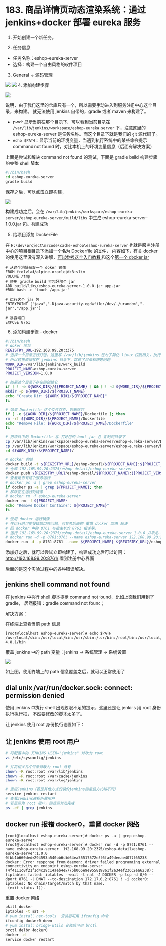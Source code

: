 # 183. 商品详情页动态渲染系统：通过 jenkins+docker 部署 eureka 服务
1. 开始创建一个新任务。

2. 任务信息

  - 任务名称：eshop-eureka-server
  - 选择：构建一个自由风格的软件项目
3. General -> 源码管理

  ![](./assets/markdown-img-paste-20190923221253134.png)
  ![](./assets/markdown-img-paste-20190923221446197.png)
4. 添加构建步骤

  ![](./assets/markdown-img-paste-20190923230045106.png)

  说明，由于我们这里的仓库只有一个，所以需要手动进入到服务注册中心这个目录，来构建。
  就无法使用 jenkins 自带的，gradle 或者 maven 来构建了。

  - pwd: 显示当前在那个目录下，可以看到当前目录在 `/var/lib/jenkins/workspace/eshop-eureka-server` 下，注意这里的 eshop-eureka-server 是任务名称。而这个目录下就是我们的 git 源代码了。
  - `echo $PATH`：显示当前的环境变量，当遇到执行系统中的某些命令提示 command not found 时，对比本机上的环境变量信息（后面有解决方案）

  上面是尝试和解决 command not found 的测试，下面是 gradle build 构建步骤的完整 shell 脚本

  ```bash
  #!/bin/bash
  cd eshop-eureka-server
  gradle build
  ```

  保存之后，可以点击立即构建，

  ![](./assets/markdown-img-paste-20190923231738574.png)

  构建成功之后，会在 `/var/lib/jenkins/workspace/eshop-eureka-server/eshop-eureka-server/build/libs` 中生成 eshop-eureka-server-1.0.0.jar 包。构建成功

5. 给项目添加 DockerFile

  在 `H:\dev\project\mrcode\cache-eshop\eshop-eureka-server` 也就是服务注册中心的项目根目录下添加一个名为 Dockerfile 的文件，
  内容如下，有关 docker 的使用这里没有深入讲解，[可以参考这个入门教程 ](https://github.com/zq99299/essay-note/blob/master/chapter/container/index.md) 和这个[第一个 docker jar](https://github.com/zq99299/essay-note/blob/master/chapter/imooc/spring_cloud/container_deployment/first.md)

  ```
  # 从这个地址获取一个 doker 镜像
  FROM frolvlad/alpine-oraclejdk8:slim
  VOLUME /tmp
  # 使用 gradle build 打包好那个 jar
  ADD build/libs/eshop-eureka-server-1.0.0.jar app.jar
  #RUN bash -c 'touch /app.jar'

  # 运行这个 jar 包
  ENTRYPOINT ["java","-Djava.security.egd=file:/dev/./urandom","-jar","/app.jar"]

  # 暴露端口
  EXPOSE 8761
  ```
6. 添加构建步骤 - docker

  ```bash
  #!/bin/bash
  # doker 地址
  REGISTRY_URL=192.168.99.20:2375
  # 选择一个目录进行打包，这里写 /var/lib/jenkins 是为了简化 linux 权限相关，执行命令是用 jenkins 用户执行的
  # 所以这里直接写在 jenkins 目录下，跳过了目录权限等问题
  WORK_DIR=/var/lib/jenkins/work_build
  PROJECT_NAME=eshop-eureka-server
  PROJECT_VERSION=1.0.0

  # 如果这个目录不存在则创建它
  if [ ! -e ${WORK_DIR}/${PROJECT_NAME} ] && [ ! -d ${WORK_DIR}/${PROJECT_NAME} ]; then
  mkdir -p ${WORK_DIR}/${PROJECT_NAME}
  echo "Create Dir: ${WORK_DIR}/${PROJECT_NAME}"
  fi

  # 如果 Dockerfile 这个文件存在，则删除它
  if [ -e ${WORK_DIR}/${PROJECT_NAME}/Dockerfile ]; then
  rm -rf ${WORK_DIR}/${PROJECT_NAME}/Dockerfile
  echo "Remove File: ${WORK_DIR}/${PROJECT_NAME}/Dockerfile"
  fi

  # 把项目中的 Dockerfile 与 打好包的 boot jar 包 复制到目录下
  cp /var/lib/jenkins/workspace/eshop-eureka-server/eshop-eureka-server/Dockerfile ${WORK_DIR}/${PROJECT_NAME}/
  cp /var/lib/jenkins/workspace/eshop-eureka-server/eshop-eureka-server/build/libs/*.jar ${WORK_DIR}/${PROJECT_NAME}/
  cd ${WORK_DIR}/${PROJECT_NAME}/

  # docker 构建
  docker build -t ${REGISTRY_URL}/eshop-detail/${PROJECT_NAME}:${PROJECT_VERSION} .
  # 仓库 192.168.99.20:2375/eshop-detail/eshop-eureka-server
  docker push ${REGISTRY_URL}/eshop-detail/${PROJECT_NAME}:${PROJECT_VERSION}
  # 查看是否有这个服务运行
  # docker ps -a | grep eshop-eureka-server
  if docker ps -a | grep ${PROJECT_NAME}; then
  # 移除正在运行的镜像
  # docker rm -f eshop-eureka-server
  docker rm -f ${PROJECT_NAME}
  echo "Remove Docker Container: ${PROJECT_NAME}"
  fi

  # 使用 docker 运行镜像
  # 在运行时可能报错端口等问题，可参考后面的 重置 docker 网络 解决
  # 把 docker 中的 8761 与宿主机的 8761 相关联，
  # 运行 192.168.99.20:2375/eshop-detail/eshop-eureka-server:1.0.0 并取名 eshop-eureka-server
  # docker run -d -p 8761:8761 --name eshop-eureka-server 192.168.99.20:2375/eshop-detail/eshop-eureka-server:1.0.0
  docker run -d -p 8761:8761 --name ${PROJECT_NAME} ${REGISTRY_URL}/eshop-detail/${PROJECT_NAME}:${PROJECT_VERSION}
  ```

添加好之后，就可以尝试立即构建了，构建成功之后可以访问：http://192.168.99.20:8761/ 看到注册中心界面

后面的是这个实验过程中的各种错误解决。

## jenkins shell command not found
在 jenkins 中执行 shell 脚本提示 command not found，比如上面我们用到了 gradle，
居然报错：gradle command not found；

解决方案：

在终端上查看当前 path 信息

```
[root@localhost eshop-eureka-server]# echo $PATH
/usr/local/sbin:/usr/local/bin:/usr/sbin:/usr/bin:/root/bin:/usr/local/gradle/gradle-4.8.1/bin
```

覆盖 jenkins 中的 path 变量：jenkins -> 系统管理 -> 系统设置

![](./assets/markdown-img-paste-20190923230940699.png)

如上图，使用终端上的 path 信息覆盖之后，就可以正常使用了

## dial unix /var/run/docker.sock: connect: permission denied

使用 jenkins 中执行 shell 出现权限不足的提示，这里还是让 jenkins 用 root 身份执行执行把，
不然要修改的脚本太多了。

让 jenkins 使用 root 身份执行设置如下：
## 让 jenkins 使用 root 用户
```bash
# 将配置中的 JENKINS_USER="jenkins" 修改为 root
vi /etc/sysconfig/jenkins

# 并将相关几个目录修改为 root 所有
chown -R root:root /var/lib/jenkins
chown -R root:root /var/cache/jenkins
chown -R root:root /var/log/jenkins

# 重启Jenkins（若是其他方式安装的jenkins则重启方式略不同）
service jenkins restart
# 查看Jenkins进程所属用户
# 若显示为 root 用户，则表示修改完成
ps -ef | grep jenkins

```

## docker run 报错 docker0，重置 docker 网络
```
[root@localhost eshop-eureka-server]# docker ps -a | grep eshop-eureka-server
[root@localhost eshop-eureka-server]# docker run -d -p 8761:8761 --name eshop-eureka-server  192.168.99.20:2375/eshop-detail/eshop-eureka-server:1.0.0
0fbb1b660dede294593a540bb6c5d64ea55517572e5f6fa49deeae4077f65238
docker: Error response from daemon: driver failed programming external connectivity on endpoint eshop-eureka-server (4f4111c8f21f1d4c29c14aeb4e5775b065e9e955819861f2a34ef23652ea6238):  (iptables failed: iptables --wait -t nat -A DOCKER -p tcp -d 0/0 --dport 8761 -j DNAT --to-destination 172.17.0.2:8761 ! -i docker0: iptables: No chain/target/match by that name.
 (exit status 1)).

```

重置 docker 网络

```bash
pkill docker
iptables -t nat -F
# yum install net-tools  安装后可用 ifconfig 命令
ifconfig docker0 down
# yum install bridge-utils 安装后可用 brctl
brctl delbr docker0
docker -d
service docker restart
```


<iframe  height="500px" width="100%" frameborder=0 allowfullscreen="true" :src="$withBase('/ads.html')"></iframe>